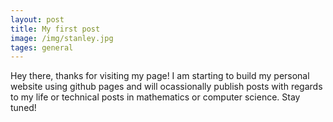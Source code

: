 ```yaml
---
layout: post
title: My first post
image: /img/stanley.jpg
tages: general
---
```


Hey there, thanks for visiting my page! I am starting to build my personal website using github pages and will ocassionally publish posts with regards to my life or technical posts in mathematics or computer science. Stay tuned!
